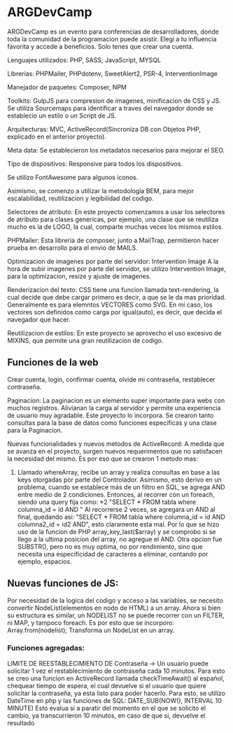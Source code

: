 # ARGDevCamp

ARGDevCamp es un evento para conferencias de desarrolladores, donde toda la comunidad de la programacion puede asistir. Elegi a tu influencia favorita y accede a beneficios. Solo tenes que crear una cuenta.

Lenguajes utilizados: PHP, SASS, JavaScript, MYSQL

Librerias: PHPMailer, PHPdotenv, SweetAlert2, PSR-4, InterventionImage

Manejador de paquetes: Composer, NPM

Toolkits: GulpJS para compresion de imagenes, minificacion de CSS y JS. Se utiliza Sourcemaps para identificar a traves del navegador donde se establecio un estilo o un Script de JS.

Arquitecturas: MVC, ActiveRecord(Sincroniza DB con Objetos PHP, explicado en el anterior proyecto).

Meta data: Se establecieron los metadatos necesarios para mejorar el SEO.

Tipo de dispositivos: Responsive para todos los dispositivos.

Se utilizo FontAwesome para algunos iconos.

Asimismo, se comenzo a utilizar la metodología BEM, para mejor escalabilidad, reutilizacion y legibilidad del codigo.

Selectores de atributo:
En este proyecto comenzamos a usar los selectores de atributo para clases genericas, por ejemplo, una clase que se reutiliza mucho es la de LOGO, la cual, comparte muchas veces los mismos estilos.

PHPMailer: Esta libreria de composer, junto a MailTrap, permitieron hacer prueba en desarrollo para el envio de MAILS.

Optimizacion de imagenes por parte del servidor: Intervention Image
A la hora de subir imagenes por parte del servidor, se utilizo Intervention Image, para la optimizacion, resize y ajuste de imagenes.

Renderizacion del texto: CSS tiene una funcion llamada text-rendering, la cual decide que debe cargar primero es decir, a que se le da mas prioridad. Generalmente es para elemntos VECTORES como SVG. En mi caso, los vectores son definidos como carga por igual(auto), es decir, que decida el navegador que hacer.

Reutilizacion de estilos: En este proyecto se aprovecho el uso excesivo de MIXINS, que permite una gran reutilizacion de codigo.


## Funciones de la web
Crear cuenta, login, confirmar cuenta, olvide mi contraseña, restablecer contraseña.


Paginacion: La paginacion es un elemento super importante para webs con muchos registros. Alivianan la carga al servidor y permite una experiencia de usuario muy agradable. Este proyecto lo incorpora. Se crearon tanto consultas para la base de datos como funciones especificas y una clase para la Paginacion.

Nuevas funcionalidades y nuevos metodos de ActiveRecord:
A medida que se avanza en el proyecto, surgen nuevos requerimentos que no satisfacen la necesidad del mismo. Es por eso que se crearon 1 metodo mas:
1. Llamado whereArray, recibe un array y realiza consultas en base a las keys otorgadas por parte del Controlador.
Asimismo, esto derivo en un problema, cuando se establece más de un filtro en SQL, se agrega AND entre medio de 2 condiciones. Entonces, al recorrer con un foreach, siendo una query fija como:
*2 "SELECT * FROM tabla where columna_id = id AND "
Al recorrerse 2 veces, se agregara un AND al final, quedando asi:
"SELECT * FROM tabla where columna_id = id AND columna2_id = id2 AND", esto claramente esta mal.
Por lo que se hizo uso de la funcion de PHP array_key_last($array) y se comprobo si se llego a la ultima posicion del array, no agregue el AND.
Otra opcion fue SUBSTR(), pero no es muy optima, no por rendimiento, sino que necesita una especificidad de caracteres a eliminar, contando por ejemplo, espacios.

## Nuevas funciones de JS:
Por necesidad de la logica del codigo y acceso a las variables, se necesito convertir NodeList(elementos en nodo de HTML) a un array. Ahora si bien su estructura es similar, un NODELIST no se puede recorrer con un FILTER, ni MAP, y tampoco foreach. Es por esto que se incorporo: Array.from(nodelist);
Transforma un NodeList en un array.


### Funciones agregadas:
LIMITE DE REESTABLECIMIENTO DE Contraseña -> Un usuario puede solicitar 1 vez el restablecimiento de contraseña cada 10 minutos. Para esto se creo una funcion en ActiveRecord llamada checkTimeAwait() al español, chequear tiempo de espera, el cual devuelve si el usuario que quiere solicitar la contraseña, ya esta listo para poder hacerlo. Para esto, se utilizo DateTime en php y las funciones de SQL: DATE_SUB(NOW(), INTERVAL 10 MINUTE) Esto evalua si a paratir del momento en el que se solicito el cambio, ya transcurrieron 10 minutos, en caso de que si, devuelve el resultado